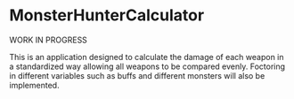 # MonsterHunterCalculator

WORK IN PROGRESS

This is an application designed to calculate the damage of each weapon in a standardized way allowing all weapons to be compared evenly.
Foctoring in different variables such as buffs and different monsters will also be implemented.
